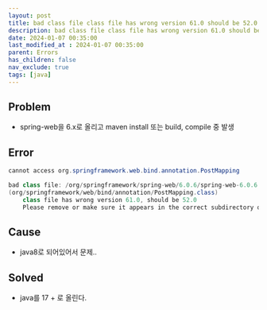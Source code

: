 ```yaml
---
layout: post
title: bad class file class file has wrong version 61.0 should be 52.0
description: bad class file class file has wrong version 61.0 should be 52.0
date: 2024-01-07 00:35:00
last_modified_at : 2024-01-07 00:35:00
parent: Errors
has_children: false
nav_exclude: true
tags: [java]
---
```


## Problem

- spring-web을 6.x로 올리고 maven install 또는 build, compile 중 발생

## Error

```java
cannot access org.springframework.web.bind.annotation.PostMapping

bad class file: /org/springframework/spring-web/6.0.6/spring-web-6.0.6.jar
(org/springframework/web/bind/annotation/PostMapping.class)
    class file has wrong version 61.0, should be 52.0
    Please remove or make sure it appears in the correct subdirectory of the classpath.
```

## Cause

- java8로 되어있어서 문제..

## Solved

- java를 17 + 로 올린다.